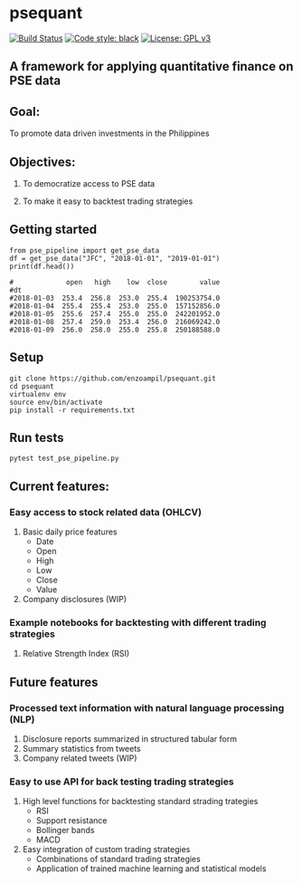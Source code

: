 # psequant
[![Build Status](https://travis-ci.com/enzoampil/psequant.svg?token=UHxLpqqapxjVVa2vsreG&branch=master)](https://travis-ci.com/enzoampil/psequant)
[![Code style: black](https://img.shields.io/badge/code%20style-black-000000.svg)](https://github.com/ambv/black)
[![License: GPL v3](https://img.shields.io/badge/license-GPLv3-blue.svg)](https://www.gnu.org/licenses/gpl-3.0)

## A framework for applying quantitative finance on PSE data

## Goal: 

To  promote data driven investments in the Philippines

## Objectives:

1. To democratize access to PSE data

2. To make it easy to backtest trading strategies

## Getting started
```
from pse_pipeline import get_pse_data
df = get_pse_data("JFC", "2018-01-01", "2019-01-01")
print(df.head())

#             open   high    low  close        value
#dt                                                 
#2018-01-03  253.4  256.8  253.0  255.4  190253754.0
#2018-01-04  255.4  255.4  253.0  255.0  157152856.0
#2018-01-05  255.6  257.4  255.0  255.0  242201952.0
#2018-01-08  257.4  259.0  253.4  256.0  216069242.0
#2018-01-09  256.0  258.0  255.0  255.8  250188588.0
```
## Setup
```
git clone https://github.com/enzoampil/psequant.git
cd psequant
virtualenv env
source env/bin/activate
pip install -r requirements.txt
```
## Run tests
```
pytest test_pse_pipeline.py
```
## Current features:
### Easy access to stock related data (OHLCV)
1. Basic daily price features
    - Date
    - Open
    - High
    - Low
    - Close
    - Value
2. Company disclosures (WIP)

### Example notebooks for backtesting with different trading strategies
1. Relative Strength Index (RSI)

## Future features
### Processed text information with natural language processing (NLP)
1. Disclosure reports summarized in structured tabular form
2. Summary statistics from tweets
3. Company related tweets (WIP)

### Easy to use API for back testing trading strategies
1. High level functions for backtesting standard strading trategies
    - RSI
    - Support resistance
    - Bollinger bands
    - MACD
2. Easy integration of custom trading strategies
    - Combinations of standard trading strategies
    - Application of trained machine learning and statistical models
